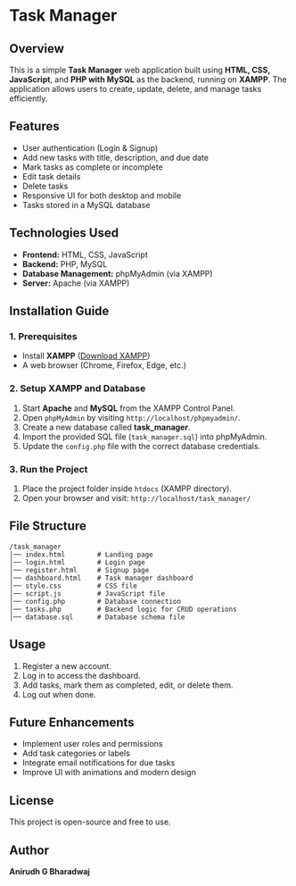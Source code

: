 # Task Manager

## Overview

This is a simple **Task Manager** web application built using **HTML, CSS, JavaScript**, and **PHP with MySQL** as the backend, running on **XAMPP**. The application allows users to create, update, delete, and manage tasks efficiently.

## Features

- User authentication (Login & Signup)
- Add new tasks with title, description, and due date
- Mark tasks as complete or incomplete
- Edit task details
- Delete tasks
- Responsive UI for both desktop and mobile
- Tasks stored in a MySQL database

## Technologies Used

- **Frontend:** HTML, CSS, JavaScript
- **Backend:** PHP, MySQL
- **Database Management:** phpMyAdmin (via XAMPP)
- **Server:** Apache (via XAMPP)

## Installation Guide

### 1. Prerequisites

- Install **XAMPP** ([Download XAMPP](https://www.apachefriends.org/index.html))
- A web browser (Chrome, Firefox, Edge, etc.)

### 2. Setup XAMPP and Database

1. Start **Apache** and **MySQL** from the XAMPP Control Panel.
2. Open `phpMyAdmin` by visiting `http://localhost/phpmyadmin/`.
3. Create a new database called **task\_manager**.
4. Import the provided SQL file (`task_manager.sql`) into phpMyAdmin.
5. Update the `config.php` file with the correct database credentials.

### 3. Run the Project

1. Place the project folder inside `htdocs` (XAMPP directory).
2. Open your browser and visit: `http://localhost/task_manager/`

## File Structure

```
/task_manager
│── index.html        # Landing page
│── login.html        # Login page
│── register.html     # Signup page
│── dashboard.html    # Task manager dashboard
│── style.css         # CSS file
│── script.js         # JavaScript file
│── config.php        # Database connection
│── tasks.php         # Backend logic for CRUD operations
│── database.sql      # Database schema file
```

## Usage

1. Register a new account.
2. Log in to access the dashboard.
3. Add tasks, mark them as completed, edit, or delete them.
4. Log out when done.

## Future Enhancements

- Implement user roles and permissions
- Add task categories or labels
- Integrate email notifications for due tasks
- Improve UI with animations and modern design

## License

This project is open-source and free to use.

## Author

**Anirudh G Bharadwaj**

